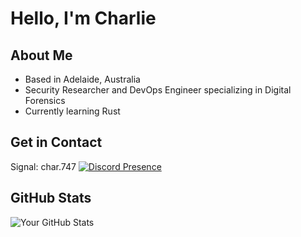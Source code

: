 # Hello, I'm Charlie

## About Me
- Based in Adelaide, Australia
- Security Researcher and DevOps Engineer specializing in Digital Forensics
- Currently learning Rust

## Get in Contact
Signal: char.747
[![Discord Presence](https://lanyard.cnrad.dev/api/1291730873644748840)](https://discord.com/users/1291730873644748840)

## GitHub Stats
![Your GitHub Stats](https://github-readme-stats.vercel.app/api?username=chardidathing&show_icons=true&theme=radical)
